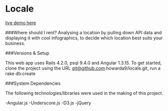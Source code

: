 # Locale

[live demo here](http://locale-app.herokuapp.com/#/)

###Where should I rent?
Analysing a location by pulling down API data and displaying it with cool infographics, to decide which location best suits your business.

###Versions & Setup

This web app uses Rails 4.2.0, psql 9.4.0 and Angular 1.3.15. To get started, clone the project using the URL git@github.com:howarda9/locale.git, run a rake db:create

###System Dependencies

The following technologies/libraries were used in the making of this project.

-Angular.js
-Underscore.js
-D3.js
-jQuery



